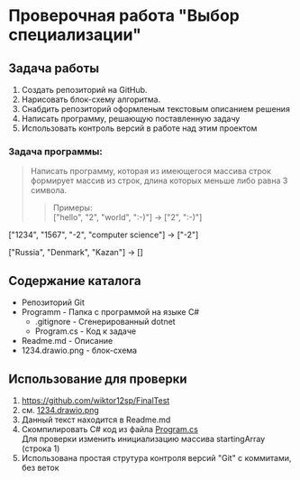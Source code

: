 # Проверочная работа "Выбор специализации"

## Задача работы

1. Создать репозиторий на GitHub.
2. Нарисовать блок-схему алгоритма.
3. Снабдить репозиторий оформленым текстовым описанием решения
4. Написать программу, решающую поставленную задачу
5. Использовать контроль версий в работе над этим проектом

### Задача программы:
> Написать программу, которая из имеющегося массива строк формирует массив из строк, длина которых меньше либо равна 3 символа.
>> Примеры:  
 ["hello", "2", "world", ":-)"] -> ["2", ":-)"]

["1234", "1567", "-2", "computer science"] -> ["-2"]

["Russia", "Denmark", "Kazan"] -> []



## Содержание каталога

- Репозиторий Git
- Programm - Папка с программой на языке C#  
    - .gitignore - Сгенерированный dotnet
    - Program.cs - Код к задаче
- Readme.md - Описание
- 1234.drawio.png - блок-схема
  

## Использование для проверки

1. https://github.com/wiktor12sp/FinalTest
2. см. [1234.drawio.png](1234.drawio.png) 
3. Данный текст находится в Readme.md
4. Скомпилировать C# код из файла [Program.cs](Programm/Program.cs)  
Для проверки изменить инициализацию массива startingArray (строка 1)
5. Использована простая струтура контроля версий "Git" с коммитами, без веток
